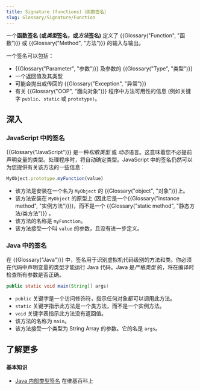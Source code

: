 ```yaml
---
title: Signature (functions)（函数签名）
slug: Glossary/Signature/Function
---
```


一个**函数签名 (**或*类型*签名，或*方法*签名**)** 定义了 {{Glossary("Function", "函数")}} 或 {{Glossary("Method", "方法")}} 的输入与输出。

一个签名可以包括：

- {{Glossary("Parameter", "参数")}} 及参数的 {{Glossary("Type", "类型")}}
- 一个返回值及其类型
- 可能会抛出或传回的 {{Glossary("Exception", "异常")}}
- 有关 {{Glossary("OOP", "面向对象")}} 程序中方法可用性的信息 (例如关键字 `public`、`static` 或 `prototype)`。

## 深入

### JavaScript 中的签名

{{Glossary("JavaScript")}} 是一种*松散类型* 或 *动态*语言。这意味着您不必提前声明变量的类型。处理程序时，将自动确定类型。JavaScript 中的签名仍然可以为您提供有关该方法的一些信息：

```js
MyObject.prototype.myFunction(value)
```

- 该方法是安装在一个名为 `MyObject` 的 {{Glossary("object", "对象")}}上。
- 该方法安装在 `MyObject` 的原型上 (因此它是一个{{Glossary("instance method", "实例方法")}})，而不是一个 {{Glossary("static method", "静态方法/类方法")}} 。
- 该方法的名称是 `myFunction`。
- 该方法接受一个叫 `value` 的参数，且没有进一步定义。

### Java 中的签名

在 {{Glossary("Java")}} 中，签名用于识别虚拟机代码级别的方法和类。你必须在代码中声明变量的类型才能运行 Java 代码。Java 是*严格类型* 的，将在编译时检查所有参数是否正确。

```java
public static void main(String[] args)
```

- `public` 关键字是一个访问修饰符，指示任何对象都可以调用此方法。
- `static` 关键字指示此方法是一个类方法，而不是一个实例方法。
- `void` 关键字表指示此方法没有返回值。
- 该方法的名称为 `main`。
- 该方法接受一个类型为 String Array 的参数。它的名是 `args`。

## 了解更多

### `基本知识`

- [Java 内部类型签名](https://zh.wikipedia.org/wiki/Type_signature#Java) 在维基百科上
